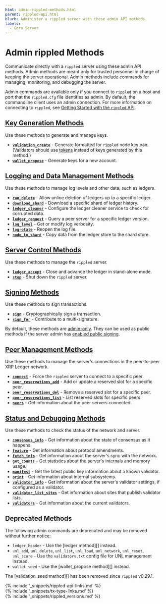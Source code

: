```yaml
---
html: admin-rippled-methods.html
parent: rippled-api.html
blurb: Administer a rippled server with these admin API methods.
labels:
  - Core Server
---
```

# Admin rippled Methods

Communicate directly with a `rippled` server using these admin API methods. Admin methods are meant only for trusted personnel in charge of keeping the server operational. Admin methods include commands for managing, monitoring, and debugging the server.

Admin commands are available only if you connect to `rippled` on a host and port that the `rippled.cfg` file identifies as admin. By default, the commandline client uses an admin connection. For more information on connecting to `rippled`, see [Getting Started with the `rippled` API](get-started-using-http-websocket-apis.html).


## [Key Generation Methods](key-generation-methods.html)

Use these methods to generate and manage keys.

* **[`validation_create`](validation_create.html)** - Generate formatted for `rippled` node key pair. (Validators should use [tokens](run-rippled-as-a-validator.html) instead of keys generated by this method.)
* **[`wallet_propose`](wallet_propose.html)** - Generate keys for a new account.


## [Logging and Data Management Methods](logging-and-data-management-methods.html)

Use these methods to manage log levels and other data, such as ledgers.

* **[`can_delete`](can_delete.html)** - Allow online deletion of ledgers up to a specific ledger.
* **[`download_shard`](download_shard.html)** - Download a specific shard of ledger history.
* **[`ledger_cleaner`](ledger_cleaner.html)** - Configure the ledger cleaner service to check for corrupted data.
* **[`ledger_request`](ledger_request.html)** - Query a peer server for a specific ledger version.
* **[`log_level`](log_level.html)** - Get or modify log verbosity.
* **[`logrotate`](logrotate.html)** - Reopen the log file.
* **[`node_to_shard`](node_to_shard.html)** - Copy data from the ledger store to the shard store.


## [Server Control Methods](server-control-methods.html)

Use these methods to manage the `rippled` server.

* **[`ledger_accept`](ledger_accept.html)** - Close and advance the ledger in stand-alone mode.
* **[`stop`](stop.html)** - Shut down the `rippled` server.

## [Signing Methods](signing-methods.html)

Use these methods to sign transactions.

* **[`sign`](sign.html)** - Cryptographically sign a transaction.
* **[`sign_for`](sign_for.html)** - Contribute to a multi-signature.

By default, these methods are [admin-only](get-started-using-http-websocket-apis.html#admin-access). They can be used as public methods if the server admin has [enabled public signing](enable-public-signing.html).

## [Peer Management Methods](peer-management-methods.html)

Use these methods to manage the server's connections in the peer-to-peer XRP Ledger network.

* **[`connect`](connect.html)** - Force the `rippled` server to connect to a specific peer.
* **[`peer_reservations_add`](peer_reservations_add.html)** - Add or update a reserved slot for a specific peer.
* **[`peer_reservations_del`](peer_reservations_del.html)** - Remove a reserved slot for a specific peer.
* **[`peer_reservations_list`](peer_reservations_list.html)** - List reserved slots for specific peers.
* **[`peers`](peers.html)** - Get information about the peer servers connected.

## [Status and Debugging Methods](status-and-debugging-methods.html)

Use these methods to check the status of the network and server.

* **[`consensus_info`](consensus_info.html)** - Get information about the state of consensus as it happens.
* **[`feature`](feature.html)** - Get information about protocol amendments.
* **[`fetch_info`](fetch_info.html)** - Get information about the server's sync with the network.
* **[`get_counts`](get_counts.html)** - Get statistics about the server's internals and memory usage.
* **[`manifest`](manifest.html)** - Get the latest public key information about a known validator.
* **[`print`](print.html)** - Get information about internal subsystems.
* **[`validator_info`](validator_info.html)** - Get information about the server's validator settings, if configured as a validator.
* **[`validator_list_sites`](validator_list_sites.html)** - Get information about sites that publish validator lists.
* **[`validators`](validators.html)** - Get information about the current validators.


## Deprecated Methods

The following admin commands are deprecated and may be removed without further notice:

* `ledger_header` - Use the [ledger method][] instead.
* `unl_add`, `unl_delete`, `unl_list`, `unl_load`, `unl_network`, `unl_reset`, `unl_score` - Use the `validators.txt` config file for UNL management instead.
* `wallet_seed` - Use the [wallet_propose method][] instead.

The [validation_seed method][] has been removed since `rippled` v0.29.1.


<!--{# common link defs #}-->
{% include '_snippets/rippled-api-links.md' %}			
{% include '_snippets/tx-type-links.md' %}			
{% include '_snippets/rippled_versions.md' %}
